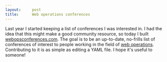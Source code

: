 ```yaml
---
layout:     post
title:      Web operations conferences
---
```



Last year I started keeping a list of conferences I was interested in. I had the idea that this might make a good community resource, so today I built [webopsconferences.com](http://www.webopsconferences.com/). The goal is to be an up-to-date, no-frills list of conferences of interest to people working in the field of [web operations](http://omniti.com/seeds/what-is-web-operations). Contributing to it is as simple as editing a YAML file. I hope it's useful to someone!




